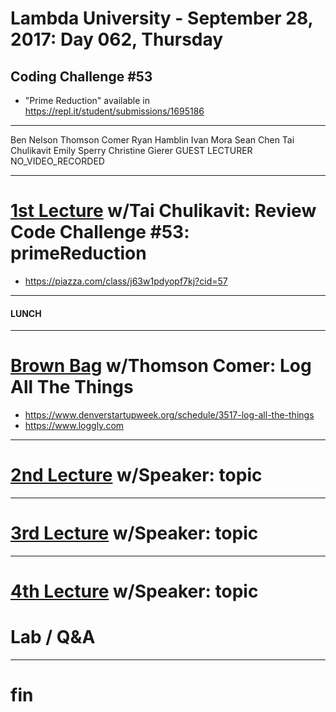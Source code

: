# Lambda University - September 28, 2017: Day 062, Thursday
## Coding Challenge #53
- "Prime Reduction" available in https://repl.it/student/submissions/1695186
***
Ben Nelson
Thomson Comer
Ryan Hamblin
Ivan Mora
Sean Chen
Tai Chulikavit
Emily Sperry
Christine Gierer
GUEST LECTURER
NO_VIDEO_RECORDED
***
# [1st Lecture](https://youtu.be/u3p5kZtAAHY) w/Tai Chulikavit: Review Code Challenge #53: primeReduction
- https://piazza.com/class/j63w1pdyopf7kj?cid=57

***
#### LUNCH
***
# [Brown Bag](https://youtu.be/e1IgY2jQT9M) w/Thomson Comer: Log All The Things
- https://www.denverstartupweek.org/schedule/3517-log-all-the-things
- https://www.loggly.com

***
# [2nd Lecture](VIDEO_RECORDED_NOT_POSTED) w/Speaker: topic
***
# [3rd Lecture](VIDEO_RECORDED_NOT_POSTED) w/Speaker: topic
***
# [4th Lecture](VIDEO_RECORDED_NOT_POSTED) w/Speaker: topic
# Lab / Q&A
***
# fin
